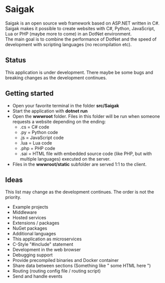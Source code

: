 # Saigak
Saigak is an open source web framework based on ASP.NET written in C#. Saigak makes it possible to create websites with C#, Python, JavaScript, Lua or PHP (maybe more to come) in an DotNet environment.<br/>
The main goal is to combine the performance of DotNet and the speed of development with scripting languages (no recompilation etc).

## Status
This application is under development. There maybe be some bugs and breaking changes as the development continues.

## Getting started
- Open your favorite terminal in the folder <b>src/Saigak</b>
- Start the application with <b>dotnet run</b>
- Open the <b>wwwroot</b> folder. Files in this folder will be run when someone requests a website depending on the ending:
    - .cs = C# code
    - .py = Python code
    - .js = JavaScript code
    - .lua = Lua code
    - .php = PHP code
    - .sai = HTML file with embedded source code (like PHP, but with multiple languages) executed on the server. 
- Files in the <b>wwwroot/static</b> subfolder are served 1:1 to the client.

## Ideas
This list may change as the development continues. The order is not the priority.
- Example projects
- Middleware
- Hosted services
- Extensions / packages
- NuGet packages
- Additional languages
- This application as microservices
- C-Style "#include" statement
- Development in the web browser
- Debugging support
- Provide precompiled binaries and Docker container
- Share data between sections (Something like "<?cs (var) num = 42;?> some HTML here <?cs Console.WriteLine(num);?>")
- Routing (routing config file / routing script)
- Send and handle events
